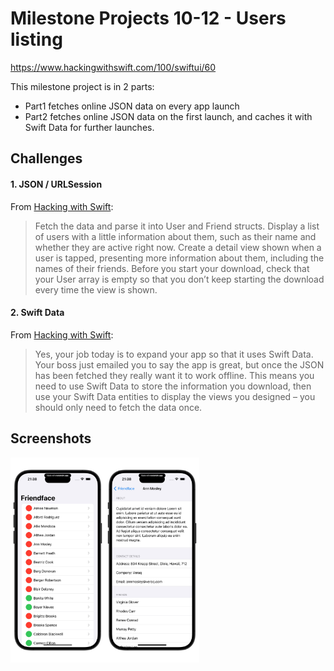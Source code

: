 # Milestone Projects 10-12 - Users listing

https://www.hackingwithswift.com/100/swiftui/60

This milestone project is in 2 parts:
- Part1 fetches online JSON data on every app launch
- Part2 fetches online JSON data on the first launch, and caches it with Swift Data for further launches.

## Challenges

#### 1. JSON / URLSession

From [Hacking with Swift](https://www.hackingwithswift.com/guide/ios-swiftui/5/3/challenge):
>  Fetch the data and parse it into User and Friend structs.
>  Display a list of users with a little information about them, such as their name and whether they are active right now.
>  Create a detail view shown when a user is tapped, presenting more information about them, including the names of their friends.
>  Before you start your download, check that your User array is empty so that you don’t keep starting the download every time the view is shown.

#### 2. Swift Data

From [Hacking with Swift](https://www.hackingwithswift.com/100/swiftui/61):
>Yes, your job today is to expand your app so that it uses Swift Data. Your boss just emailed you to say the app is great, but once the JSON has been fetched they really want it to work offline. This means you need to use Swift Data to store the information you download, then use your Swift Data entities to display the views you designed – you should only need to fetch the data once.

## Screenshots

<img src="https://github.com/bashubb/100-days-of-swiftUI/blob/main/16-Milestone-Project10-12/Friendface1.jpeg" width="30%"><img src="https://github.com/bashubb/100-days-of-swiftUI/blob/main/16-Milestone-Project10-12/Friendface%202.jpeg" width="30%">

